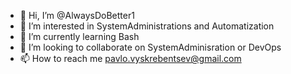 - 👋 Hi, I’m @AlwaysDoBetter1
- 👀 I’m interested in SystemAdministrations and Automatization
- 🌱 I’m currently learning Bash
- 💞️ I’m looking to collaborate on SystemAdminisration or DevOps
- 📫 How to reach me pavlo.vyskrebentsev@gmail.com

<!---
AlwaysDoBetter1/AlwaysDoBetter1 is a ✨ special ✨ repository because its `README.md` (this file) appears on your GitHub profile.
You can click the Preview link to take a look at your changes.
--->

